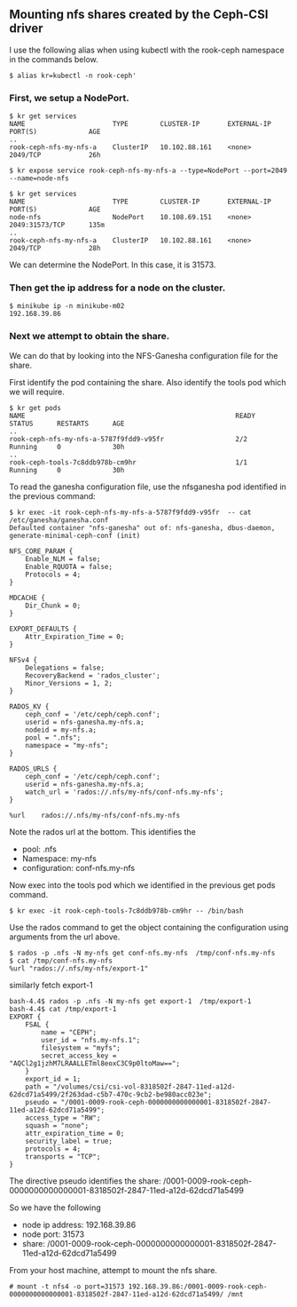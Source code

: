 ## Mounting nfs shares created by the Ceph-CSI driver

I use the following alias when using kubectl with the rook-ceph namespace in the commands below.
```
$ alias kr=kubectl -n rook-ceph'
```

### First, we setup a NodePort.
```
$ kr get services
NAME                      TYPE        CLUSTER-IP       EXTERNAL-IP   PORT(S)             AGE
..
rook-ceph-nfs-my-nfs-a    ClusterIP   10.102.88.161    <none>        2049/TCP            26h

$ kr expose service rook-ceph-nfs-my-nfs-a --type=NodePort --port=2049 --name=node-nfs

$ kr get services
NAME                      TYPE        CLUSTER-IP       EXTERNAL-IP   PORT(S)             AGE
node-nfs                  NodePort    10.108.69.151    <none>        2049:31573/TCP      135m
..
rook-ceph-nfs-my-nfs-a    ClusterIP   10.102.88.161    <none>        2049/TCP            28h
```
We can determine the NodePort. In this case, it is 31573.

### Then get the ip address for a node on the cluster.

```
$ minikube ip -n minikube-m02
192.168.39.86
```

### Next we attempt to obtain the share.

We can do that by looking into the NFS-Ganesha configuration file for the share.

First identify the pod containing the share. Also identify the tools pod which we will require.
```
$ kr get pods
NAME                                                     READY   STATUS      RESTARTS      AGE
..
rook-ceph-nfs-my-nfs-a-5787f9fdd9-v95fr                  2/2     Running     0             30h
..
rook-ceph-tools-7c8ddb978b-cm9hr                         1/1     Running     0             30h
```

To read the ganesha configuration file, use the nfsganesha pod identified in the previous command:
```
$ kr exec -it rook-ceph-nfs-my-nfs-a-5787f9fdd9-v95fr  -- cat /etc/ganesha/ganesha.conf
Defaulted container "nfs-ganesha" out of: nfs-ganesha, dbus-daemon, generate-minimal-ceph-conf (init)

NFS_CORE_PARAM {
	Enable_NLM = false;
	Enable_RQUOTA = false;
	Protocols = 4;
}

MDCACHE {
	Dir_Chunk = 0;
}

EXPORT_DEFAULTS {
	Attr_Expiration_Time = 0;
}

NFSv4 {
	Delegations = false;
	RecoveryBackend = 'rados_cluster';
	Minor_Versions = 1, 2;
}

RADOS_KV {
	ceph_conf = '/etc/ceph/ceph.conf';
	userid = nfs-ganesha.my-nfs.a;
	nodeid = my-nfs.a;
	pool = ".nfs";
	namespace = "my-nfs";
}

RADOS_URLS {
	ceph_conf = '/etc/ceph/ceph.conf';
	userid = nfs-ganesha.my-nfs.a;
	watch_url = 'rados://.nfs/my-nfs/conf-nfs.my-nfs';
}

%url	rados://.nfs/my-nfs/conf-nfs.my-nfs
```
Note the rados url at the bottom. This identifies the
- pool: .nfs
- Namespace: my-nfs
- configuration: conf-nfs.my-nfs

Now exec into the tools pod which we identified in the previous get pods command.
```
$ kr exec -it rook-ceph-tools-7c8ddb978b-cm9hr -- /bin/bash
```
Use the rados command to get the object containing the configuration using arguments from the url above.
```
$ rados -p .nfs -N my-nfs get conf-nfs.my-nfs  /tmp/conf-nfs.my-nfs
$ cat /tmp/conf-nfs.my-nfs
%url "rados://.nfs/my-nfs/export-1"
```
similarly fetch export-1
```
bash-4.4$ rados -p .nfs -N my-nfs get export-1  /tmp/export-1       
bash-4.4$ cat /tmp/export-1
EXPORT {
    FSAL {
        name = "CEPH";
        user_id = "nfs.my-nfs.1";
        filesystem = "myfs";
        secret_access_key = "AQCl2g1jzhM7LRAALLETml8eoxC3C9p0ltoMaw==";
    }
    export_id = 1;
    path = "/volumes/csi/csi-vol-8318502f-2847-11ed-a12d-62dcd71a5499/2f263dad-c5b7-470c-9cb2-be980acc023e";
    pseudo = "/0001-0009-rook-ceph-0000000000000001-8318502f-2847-11ed-a12d-62dcd71a5499";
    access_type = "RW";
    squash = "none";
    attr_expiration_time = 0;
    security_label = true;
    protocols = 4;
    transports = "TCP";
}
```

The directive pseudo identifies the share: /0001-0009-rook-ceph-0000000000000001-8318502f-2847-11ed-a12d-62dcd71a5499

So we have the following
- node ip address: 192.168.39.86
- node port: 31573
- share: /0001-0009-rook-ceph-0000000000000001-8318502f-2847-11ed-a12d-62dcd71a5499

From your host machine, attempt to mount the nfs share.
```
# mount -t nfs4 -o port=31573 192.168.39.86:/0001-0009-rook-ceph-0000000000000001-8318502f-2847-11ed-a12d-62dcd71a5499/ /mnt
```
